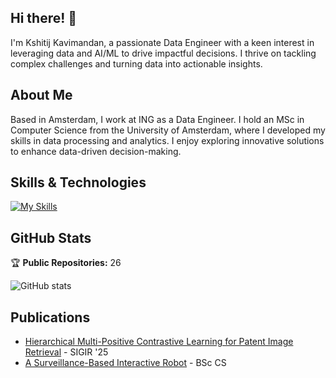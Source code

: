 ## Hi there! 👋

I'm Kshitij Kavimandan, a passionate Data Engineer with a keen interest in leveraging data and AI/ML to drive impactful decisions. I thrive on tackling complex challenges and turning data into actionable insights.

## About Me

Based in Amsterdam, I work at ING as a Data Engineer. I hold an MSc in Computer Science from the University of Amsterdam, where I developed my skills in data processing and analytics. I enjoy exploring innovative solutions to enhance data-driven decision-making.

## Skills & Technologies

[![My Skills](https://skillicons.dev/icons?i=tensorflow,pytorch,opencv,mongodb,mysql,postgres,docker,kubernetes,bash,azure,git,linux,nodejs,react,jenkins,py&perline=8)](https://skillicons.dev)

## GitHub Stats

🏆 **Public Repositories:** 26  

![GitHub stats](https://github-readme-stats.vercel.app/api/top-langs/?username=kshitij3188&theme=radical&include_all_commits=false&count_private=false&layout=compact)

## Publications

- [Hierarchical Multi-Positive Contrastive Learning for Patent Image Retrieval](https://arxiv.org/abs/2506.13496) - SIGIR '25
- [A Surveillance-Based Interactive Robot](https://arxiv.org/abs/2508.13319) - BSc CS
